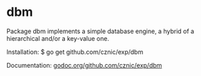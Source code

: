 dbm
===

Package dbm implements a simple database engine, a hybrid of a hierarchical
and/or a key-value one.

Installation: $ go get github.com/cznic/exp/dbm

Documentation: [godoc.org/github.com/cznic/exp/dbm](http://godoc.org/github.com/cznic/exp/dbm)
